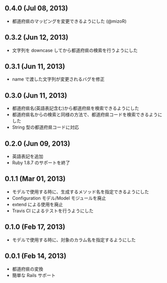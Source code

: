 ## 0.4.0 (Jul 08, 2013)

* 都道府県のマッピングを変更できるようにした (@mizoR)

## 0.3.2 (Jun 12, 2013)

* 文字列を downcase してから都道府県の検索を行うようにした

## 0.3.1 (Jun 11, 2013)

* name で渡した文字列が変更されるバグを修正

## 0.3.0 (Jun 11, 2013)

* 都道府県名(英語表記含む)から都道府県を検索できるようにした
* 都道府県名からの検索と同様の方法で、都道府県コードを検索できるようにした
* String 型の都道府県コードに対応

## 0.2.0 (Jun 09, 2013)

* 英語表記を追加
* Ruby 1.8.7 のサポートを終了

## 0.1.1 (Mar 01, 2013)

* モデルで使用する時に、生成するメソッド名を指定できるようにした
* Configuration モデル/Model モジュールを廃止
* extend による使用を廃止
* Travis CI によるテストを行うようにした

## 0.1.0 (Feb 17, 2013)

* モデルで使用する時に、対象のカラム名を指定するようにした

## 0.0.1 (Feb 14, 2013)

* 都道府県の変換
* 簡単な Rails サポート

